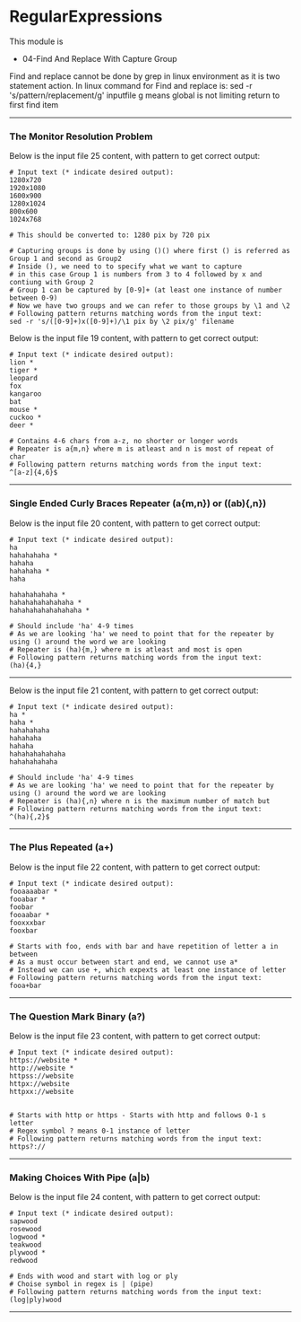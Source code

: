 # RegularExpressions

This module is
*  04-Find And Replace With Capture Group

Find and replace cannot be done by grep in linux environment as it is two statement action.
In linux command for Find and replace is:
sed -r 's/pattern/replacement/g' inputfile
g means global is not limiting return to first find item

---

###  The Monitor Resolution Problem

Below is the input file 25 content, with pattern to get correct output:

```console
# Input text (* indicate desired output):
1280x720
1920x1080
1600x900
1280x1024
800x600
1024x768

# This should be converted to: 1280 pix by 720 pix

# Capturing groups is done by using ()() where first () is referred as Group 1 and second as Group2
# Inside (), we need to to specify what we want to capture
# in this case Group 1 is numbers from 3 to 4 followed by x and contiung with Group 2
# Group 1 can be captured by [0-9]+ (at least one instance of number between 0-9)
# Now we have two groups and we can refer to those groups by \1 and \2
# Following pattern returns matching words from the input text:
sed -r 's/([0-9]+)x([0-9]+)/\1 pix by \2 pix/g' filename
```

Below is the input file 19 content, with pattern to get correct output:

```console
# Input text (* indicate desired output):
lion *
tiger *
leopard
fox
kangaroo
bat
mouse *
cuckoo *
deer *

# Contains 4-6 chars from a-z, no shorter or longer words
# Repeater is a{m,n} where m is atleast and n is most of repeat of char
# Following pattern returns matching words from the input text:
^[a-z]{4,6}$
```

--- 

### Single Ended Curly Braces Repeater (a{m,n}) or ((ab){,n}) 

Below is the input file 20 content, with pattern to get correct output:

```console
# Input text (* indicate desired output):
ha
hahahahaha *
hahaha
hahahaha *
haha

hahahahahaha *
hahahahahahahaha *
hahahahahahahahaha *

# Should include 'ha' 4-9 times
# As we are looking 'ha' we need to point that for the repeater by using () around the word we are looking
# Repeater is (ha){m,} where m is atleast and most is open
# Following pattern returns matching words from the input text:
(ha){4,}
```
---

Below is the input file 21 content, with pattern to get correct output:

```console
# Input text (* indicate desired output):
ha *
haha *
hahahahaha
hahahaha
hahaha
hahahahahahaha
hahahahahaha

# Should include 'ha' 4-9 times
# As we are looking 'ha' we need to point that for the repeater by using () around the word we are looking
# Repeater is (ha){,n} where n is the maximum number of match but 
# Following pattern returns matching words from the input text:
^(ha){,2}$
```
---  

### The Plus Repeated (a+)

Below is the input file 22 content, with pattern to get correct output:

```console
# Input text (* indicate desired output):
fooaaaabar *
fooabar *
foobar
fooaabar *  
fooxxxbar
fooxbar

# Starts with foo, ends with bar and have repetition of letter a in between
# As a must occur between start and end, we cannot use a*
# Instead we can use +, which expexts at least one instance of letter
# Following pattern returns matching words from the input text:
fooa+bar
```

--- 

### The Question Mark Binary (a?)

Below is the input file 23 content, with pattern to get correct output:

```console
# Input text (* indicate desired output):
https://website *
http://website *
httpss://website
httpx://website
httpxx://website


# Starts with http or https - Starts with http and follows 0-1 s letter
# Regex symbol ? means 0-1 instance of letter
# Following pattern returns matching words from the input text:
https?://
```
---

### Making Choices With Pipe (a|b)

Below is the input file 24 content, with pattern to get correct output:

```console
# Input text (* indicate desired output):
sapwood
rosewood
logwood *
teakwood
plywood *
redwood

# Ends with wood and start with log or ply
# Choise symbol in regex is | (pipe)
# Following pattern returns matching words from the input text:
(log|ply)wood
```
---